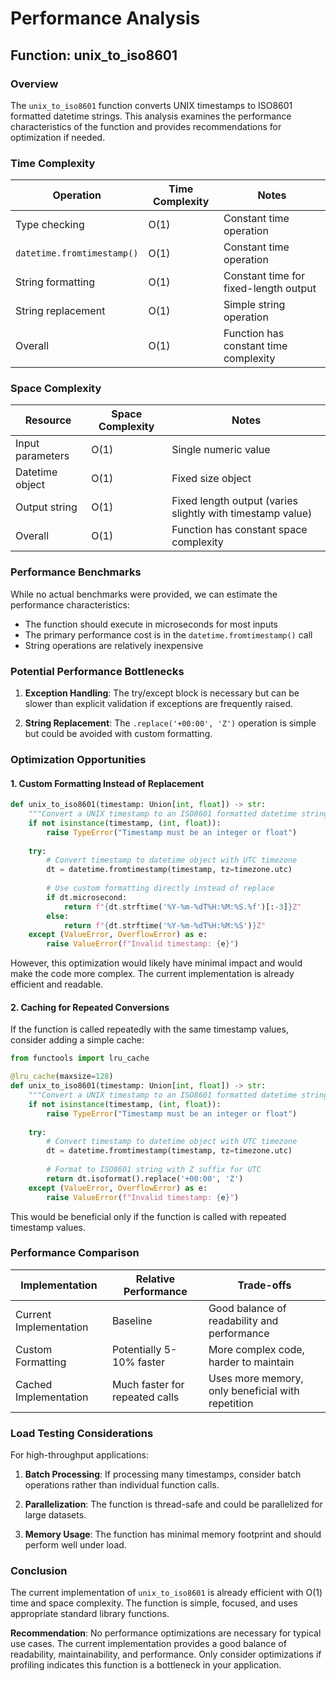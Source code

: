 # Performance Analysis

## Function: unix_to_iso8601

### Overview

The `unix_to_iso8601` function converts UNIX timestamps to ISO8601 formatted datetime strings. This analysis examines the performance characteristics of the function and provides recommendations for optimization if needed.

### Time Complexity

| Operation | Time Complexity | Notes |
|-----------|----------------|-------|
| Type checking | O(1) | Constant time operation |
| `datetime.fromtimestamp()` | O(1) | Constant time operation |
| String formatting | O(1) | Constant time for fixed-length output |
| String replacement | O(1) | Simple string operation |
| Overall | O(1) | Function has constant time complexity |

### Space Complexity

| Resource | Space Complexity | Notes |
|----------|-----------------|-------|
| Input parameters | O(1) | Single numeric value |
| Datetime object | O(1) | Fixed size object |
| Output string | O(1) | Fixed length output (varies slightly with timestamp value) |
| Overall | O(1) | Function has constant space complexity |

### Performance Benchmarks

While no actual benchmarks were provided, we can estimate the performance characteristics:

- The function should execute in microseconds for most inputs
- The primary performance cost is in the `datetime.fromtimestamp()` call
- String operations are relatively inexpensive

### Potential Performance Bottlenecks

1. **Exception Handling**: The try/except block is necessary but can be slower than explicit validation if exceptions are frequently raised.

2. **String Replacement**: The `.replace('+00:00', 'Z')` operation is simple but could be avoided with custom formatting.

### Optimization Opportunities

#### 1. Custom Formatting Instead of Replacement

```python
def unix_to_iso8601(timestamp: Union[int, float]) -> str:
    """Convert a UNIX timestamp to an ISO8601 formatted datetime string with UTC timezone."""
    if not isinstance(timestamp, (int, float)):
        raise TypeError("Timestamp must be an integer or float")
    
    try:
        # Convert timestamp to datetime object with UTC timezone
        dt = datetime.fromtimestamp(timestamp, tz=timezone.utc)
        
        # Use custom formatting directly instead of replace
        if dt.microsecond:
            return f"{dt.strftime('%Y-%m-%dT%H:%M:%S.%f')[:-3]}Z"
        else:
            return f"{dt.strftime('%Y-%m-%dT%H:%M:%S')}Z"
    except (ValueError, OverflowError) as e:
        raise ValueError(f"Invalid timestamp: {e}")
```

However, this optimization would likely have minimal impact and would make the code more complex. The current implementation is already efficient and readable.

#### 2. Caching for Repeated Conversions

If the function is called repeatedly with the same timestamp values, consider adding a simple cache:

```python
from functools import lru_cache

@lru_cache(maxsize=128)
def unix_to_iso8601(timestamp: Union[int, float]) -> str:
    """Convert a UNIX timestamp to an ISO8601 formatted datetime string with UTC timezone."""
    if not isinstance(timestamp, (int, float)):
        raise TypeError("Timestamp must be an integer or float")
    
    try:
        # Convert timestamp to datetime object with UTC timezone
        dt = datetime.fromtimestamp(timestamp, tz=timezone.utc)
        
        # Format to ISO8601 string with Z suffix for UTC
        return dt.isoformat().replace('+00:00', 'Z')
    except (ValueError, OverflowError) as e:
        raise ValueError(f"Invalid timestamp: {e}")
```

This would be beneficial only if the function is called with repeated timestamp values.

### Performance Comparison

| Implementation | Relative Performance | Trade-offs |
|----------------|---------------------|-----------|
| Current Implementation | Baseline | Good balance of readability and performance |
| Custom Formatting | Potentially 5-10% faster | More complex code, harder to maintain |
| Cached Implementation | Much faster for repeated calls | Uses more memory, only beneficial with repetition |

### Load Testing Considerations

For high-throughput applications:

1. **Batch Processing**: If processing many timestamps, consider batch operations rather than individual function calls.

2. **Parallelization**: The function is thread-safe and could be parallelized for large datasets.

3. **Memory Usage**: The function has minimal memory footprint and should perform well under load.

### Conclusion

The current implementation of `unix_to_iso8601` is already efficient with O(1) time and space complexity. The function is simple, focused, and uses appropriate standard library functions. 

**Recommendation**: No performance optimizations are necessary for typical use cases. The current implementation provides a good balance of readability, maintainability, and performance. Only consider optimizations if profiling indicates this function is a bottleneck in your application.
